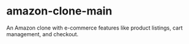 # amazon-clone-main
An Amazon clone with e-commerce features like product listings, cart management, and checkout.
